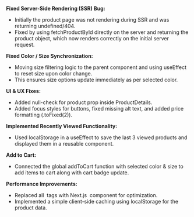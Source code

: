 
 **Fixed Server-Side Rendering (SSR) Bug:**
- Initially the product page was not rendering during SSR and was returning undefined/404. 
- Fixed by using fetchProductById directly on the server and returning the product object, which now renders correctly on the initial server request.

 **Fixed Color / Size Synchronization:**
- Moving size filtering logic to the parent component and using useEffect to reset size upon color change.
- This ensures size options update immediately as per selected color.

 **UI & UX Fixes:**
- Added null-check for product prop inside ProductDetails.
- Added focus styles for buttons, fixed missing alt text, and added price formatting (.toFixed(2)).

 **Implemented Recently Viewed Functionality:**
- Used localStorage in a useEffect to save the last 3 viewed products and displayed them in a reusable component.

 **Add to Cart:**
- Connected the global addToCart function with selected color & size to add items to cart along with cart badge update.

 **Performance Improvements:**
- Replaced all <img> tags with Next.js <Image/> component for optimization.
- Implemented a simple client-side caching  using localStorage for the product data.
